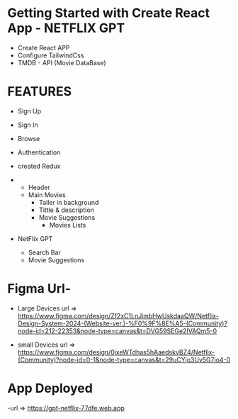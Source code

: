 # Getting Started with Create React App - NETFLIX GPT

- Create React APP
- Configure TailwindCss
- TMDB - API (Movie DataBase)

# FEATURES

- Sign Up
- Sign In
- Browse
- Authentication
- created Redux
- - Header
  - Main Movies
    - Tailer in background
    - Tittle & description
    - Movie Suggestions
      - Movies Lists

- NetFlix GPT
  - Search Bar
  - Movie Suggestions

# Figma Url-

- Large Devices url => https://www.figma.com/design/Zf2xC1LnJimbHwUskdaaQW/Netflix-Design-System-2024-(Website-ver.)-%F0%9F%8E%A5-(Community)?node-id=212-22353&node-type=canvas&t=DVG59SEGe2IVAQm5-0

- small Devices url => https://www.figma.com/design/0jxeWTdhas5hAaedskyBZ4/Netflix-(Community)?node-id=0-1&node-type=canvas&t=29uCYjo3Uv5G7io4-0

# App Deployed

-url => https://gpt-netflix-77dfe.web.app
